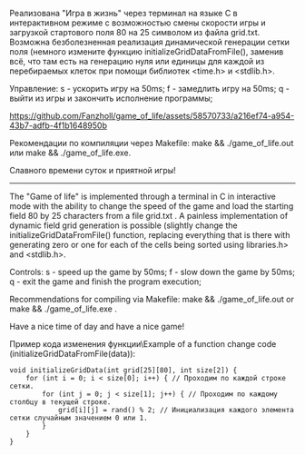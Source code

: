 Реализована "Игра в жизнь" через терминал на языке C в интерактивном режиме с возможностью смены скорости игры и загрузкой стартового поля 80 на 25 символом из файла grid.txt. Возможна безболезненная реализация динамической генерации сетки поля (немного измените функцию initializeGridDataFromFile(), заменив всё, что там есть на генерацию нуля или единицы для каждой из перебираемых клеток при помощи библиотек <time.h> и <stdlib.h>. 

Управление:
s - ускорить игру на 50ms;
f - замедлить игру на 50ms;
q - выйти из игры и закончить исполнение программы;

https://github.com/Fanzholl/game_of_life/assets/58570733/a216ef74-a954-43b7-adfb-4f1b1648950b

Рекомендации по компиляции через Makefile: make && ./game_of_life.out или make && ./game_of_life.exe.

Славного времени суток и приятной игры!

______________________________________________________________________________________________________________________________________________________

The "Game of life" is implemented through a terminal in C in interactive mode with the ability to change the speed of the game and load the starting field 80 by 25 characters from a file grid.txt . A painless implementation of dynamic field grid generation is possible (slightly change the initializeGridDataFromFile() function, replacing everything that is there with generating zero or one for each of the cells being sorted using <time> libraries.h> and <stdlib.h>. 

Controls:
s - speed up the game by 50ms;
f - slow down the game by 50ms;
q - exit the game and finish the program execution;

Recommendations for compiling via Makefile: make && ./game_of_life.out or make && ./game_of_life.exe .

Have a nice time of day and have a nice game!


Пример кода изменения функции\Example of a function change code (initializeGridDataFromFile(data)):
```
void initializeGridData(int grid[25][80], int size[2]) {
    for (int i = 0; i < size[0]; i++) { // Проходим по каждой строке сетки.
        for (int j = 0; j < size[1]; j++) { // Проходим по каждому столбцу в текущей строке.
            grid[i][j] = rand() % 2; // Инициализация каждого элемента сетки случайным значением 0 или 1.
        }
    }
}
```
